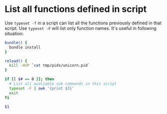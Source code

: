 # List all functions defined in script

Use `typeset -f` in a script can list all the functions previously  defined in that script. Use `typeset -F` will list only function names. It's useful in following situation:

```bash
bundle() {
  bundle install
}

reload() {
  kill -HUP `cat tmp/pids/unicorn.pid`
}

if [[ $# == 0 ]]; then
  # List all avaliable sub commands in this script
  typeset -F | awk '{print $3}'
  exit
fi

$1
```
